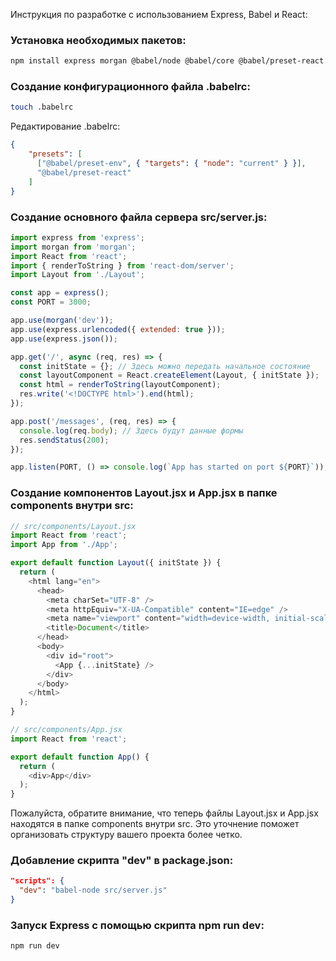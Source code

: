 Инструкция по разработке с использованием Express, Babel и React:

### Установка необходимых пакетов:

```bash
npm install express morgan @babel/node @babel/core @babel/preset-react @babel/preset-env react react-dom
```

### Создание конфигурационного файла .babelrc:

```bash
touch .babelrc
```

Редактирование .babelrc:

```json
{
    "presets": [
      ["@babel/preset-env", { "targets": { "node": "current" } }],
      "@babel/preset-react"
    ]
}
```

### Создание основного файла сервера src/server.js:

```javascript
import express from 'express';
import morgan from 'morgan';
import React from 'react';
import { renderToString } from 'react-dom/server';
import Layout from './Layout';

const app = express();
const PORT = 3000;

app.use(morgan('dev'));
app.use(express.urlencoded({ extended: true }));
app.use(express.json());

app.get('/', async (req, res) => {
  const initState = {}; // Здесь можно передать начальное состояние
  const layoutComponent = React.createElement(Layout, { initState });
  const html = renderToString(layoutComponent);
  res.write('<!DOCTYPE html>').end(html);
});

app.post('/messages', (req, res) => {
  console.log(req.body); // Здесь будут данные формы
  res.sendStatus(200);
});

app.listen(PORT, () => console.log(`App has started on port ${PORT}`));
```

### Создание компонентов Layout.jsx и App.jsx в папке components внутри src:

```javascript
// src/components/Layout.jsx
import React from 'react';
import App from './App';

export default function Layout({ initState }) {
  return (
    <html lang="en">
      <head>
        <meta charSet="UTF-8" />
        <meta httpEquiv="X-UA-Compatible" content="IE=edge" />
        <meta name="viewport" content="width=device-width, initial-scale=1.0" />
        <title>Document</title>
      </head>
      <body>
        <div id="root">
          <App {...initState} />
        </div>
      </body>
    </html>
  );
}

// src/components/App.jsx
import React from 'react';

export default function App() {
  return (
    <div>App</div>
  );
}
```

Пожалуйста, обратите внимание, что теперь файлы Layout.jsx и App.jsx находятся в папке components внутри src. Это уточнение поможет организовать структуру вашего проекта более четко.

### Добавление скрипта "dev" в package.json:

```json
"scripts": {
  "dev": "babel-node src/server.js"
}
```

### Запуск Express с помощью скрипта npm run dev:

```bash
npm run dev
```